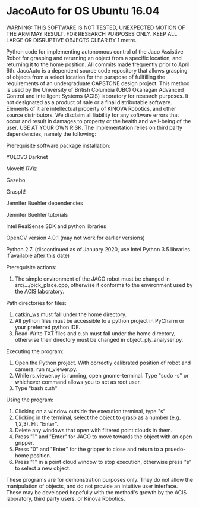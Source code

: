 # JacoAuto for OS Ubuntu 16.04
WARNING: THIS SOFTWARE IS NOT TESTED, UNEXPECTED MOTION OF THE ARM MAY RESULT. 
FOR RESEARCH PURPOSES ONLY. KEEP ALL LARGE OR DISRUPTIVE OBJECTS CLEAR BY 1 metre.

Python code for implementing autonomous control of the Jaco Assistive Robot for grasping and returning an object from a
specific location, and returning it to the home position. All commits made frequently prior  to April 6th.
JacoAuto is a dependent source code repository that allows grasping of objects from a select location for
the purspose of fullfilling the requirements of an undergraduate CAPSTONE design project. This method is used by the University of British Columbia (UBC) Okanagan Advanced Control and Intelligent Systems (ACIS) laboratory for research purposes. It not designated as a product of sale or a final distributable software. Elements of it are intellectual property of KINOVA Robotics, and other source distributors. We disclaim all liability for any software errors that occur and result in damages to property or the health and well-being of the user. USE AT YOUR OWN RISK. The implementation relies on third party dependencies, namely the following:

Prerequisite software package installation:

YOLOV3 Darknet

MoveIt! RViz

Gazebo

GraspIt!

Jennifer Buehler dependencies

Jennifer Buehler tutorials

Intel RealSense SDK and python libraries

OpenCV version 4.0.1 (may not work for  earlier versions)

Python 2.7. (discontinued as of January 2020, use Intel Python 3.5 libraries if available after this date)

Prerequisite actions:
1. The simple environment of the JACO robot must be changed in src/.../pick_place.cpp, otherwise it conforms to the environment
   used by the ACIS laboratory.


Path directories for files:
1. catkin_ws must fall under the home directory.
2. All python files must be accessible to a python project in PyCharm or your preferred python IDE.
3. Read-Write TXT files and c.sh must fall under the home directory, otherwise their directory must be changed in object_ply_analyser.py. 

Executing the program:
1. Open the Python project. With correctly calibrated position of robot and camera, run rs_viewer.py.
2. While rs_viewer.py is running, open gnome-terminal. Type "sudo -s" or whichever command allows you to act as root user.
3. Type "bash c.sh"

Using the program:
1. Clicking on a window outside the execution terminal, type "s"
2. Clicking in the terminal, select the object to grasp as a number (e.g. 1,2,3). Hit "Enter".
3. Delete any windows that open with filtered point clouds in them.
4. Press "1" and "Enter" for JACO to move towards the object with an open gripper.
5. Press "0" and "Enter" for the gripper to close and return to a psuedo-home position.
6. Press "1" in a point cloud window to stop execution, otherwise press "s" to select a new object.

These programs are for demonstration purposes only. They do not allow the manipulation of objects, and do not provide an intuitive user interface.
These may be developed hopefully with the method's growth by the ACIS laboratory, third party users, or Kinova Robotics.
